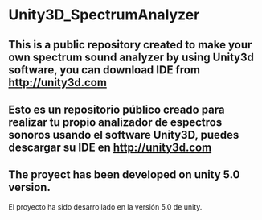# Unity3D_SpectrumAnalyzer

This is a public repository created to make your own spectrum sound analyzer by using Unity3d software, 
  you can download IDE from http://unity3d.com
  ----
Esto es un repositorio público creado para realizar tu propio analizador de espectros sonoros usando el
  software Unity3D, puedes descargar su IDE en http://unity3d.com
  ----
The proyect has been developed on unity 5.0 version.
  ----
El proyecto ha sido desarrollado en la versión 5.0 de unity.


